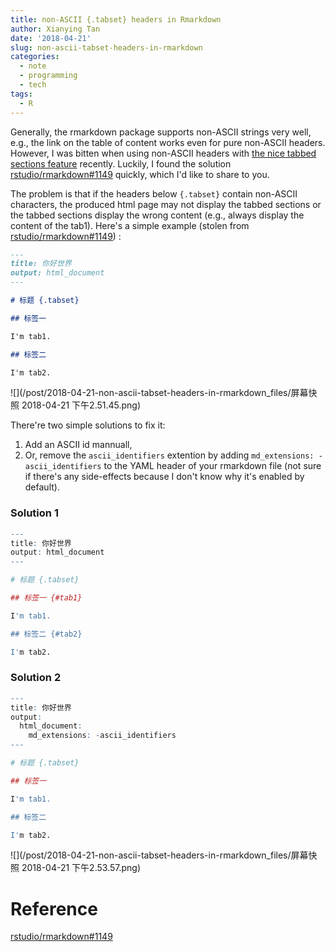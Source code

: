 ```yaml
---
title: non-ASCII {.tabset} headers in Rmarkdown
author: Xianying Tan
date: '2018-04-21'
slug: non-ascii-tabset-headers-in-rmarkdown
categories:
  - note
  - programming
  - tech
tags:
  - R
---
```


Generally, the rmarkdown package supports non-ASCII strings very well, e.g., the link on the table of content works even for pure non-ASCII headers. However, I was bitten when using non-ASCII headers with [the nice tabbed sections feature](https://rmarkdown.rstudio.com/html_document_format.html#tabbed_sections) recently. Luckily, I found the solution [rstudio/rmarkdown#1149](https://github.com/rstudio/rmarkdown/issues/1149) quickly, which I'd like to share to you.

The problem is that if the headers below `{.tabset}` contain non-ASCII characters, the produced html page may not display the tabbed sections or the tabbed sections display the wrong content (e.g., always display the content of the tab1). Here's a simple example (stolen from [rstudio/rmarkdown#1149](https://github.com/rstudio/rmarkdown/issues/1149)) :


```md
---
title: 你好世界
output: html_document
---

# 标题 {.tabset}

## 标签一

I'm tab1.

## 标签二

I'm tab2.
```

![](/post/2018-04-21-non-ascii-tabset-headers-in-rmarkdown_files/屏幕快照 2018-04-21 下午2.51.45.png)


There're two simple solutions to fix it:

1. Add an ASCII id mannuall,
1. Or, remove the `ascii_identifiers` extention by adding `md_extensions: -ascii_identifiers` to the YAML header of your rmarkdown file (not sure if there's any side-effects because I don't know why it's enabled by default).

### Solution 1

```r
---
title: 你好世界
output: html_document
---

# 标题 {.tabset}

## 标签一 {#tab1}

I'm tab1.

## 标签二 {#tab2}

I'm tab2.
```

### Solution 2

```r
---
title: 你好世界
output:
  html_document:
    md_extensions: -ascii_identifiers
---

# 标题 {.tabset}

## 标签一

I'm tab1.

## 标签二

I'm tab2.
```

![](/post/2018-04-21-non-ascii-tabset-headers-in-rmarkdown_files/屏幕快照 2018-04-21 下午2.53.57.png)

# Reference

[rstudio/rmarkdown#1149](https://github.com/rstudio/rmarkdown/issues/1149)
